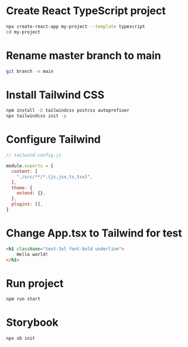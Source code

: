 # Create React TypeScript project
```bash
npx create-react-app my-project --template typescript
cd my-project
```

# Rename master branch to main
```bash
git branch -m main
```

# Install Tailwind CSS
```bash
npm install -D tailwindcss postcss autoprefixer
npx tailwindcss init -p
```

# Configure Tailwind
```js
// tailwind.config.js

module.exports = {
  content: [
    "./src/**/*.{js,jsx,ts,tsx}",
  ],
  theme: {
    extend: {},
  },
  plugins: [],
}
```

# Change App.tsx to Tailwind for test
```html
<h1 className="text-3xl font-bold underline">
    Hello world!
</h1>
```

# Run project
```bash
npm run start
```

# Storybook
```bash
npx sb init
```